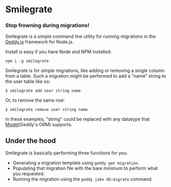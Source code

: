# Smilegrate
### Stop frowning during migrations!

Smilegrate is a simple command line utility for running migrations in the [Geddy.js](geddyjs.org) framework for Node.js.

Install is easy if you have Node and NPM installed:
```
npm i -g smilegrate
```

Smilegrate is for simple migrations, like adding or removing a single column from a table.  Such a migration might be performed to add a "name" string to the user table like so:

```
$ smilegrate add user string name
```

Or, to remove the same row:

```
$ smilegrate remove user string name
```
In these examples, "string" could be replaced with any datatype that [Model](https://github.com/geddy/model)(Geddy's ORM) supports.

## Under the hood

Smilegrate is basically performing three functions for you: 

- Generating a migration template using `geddy gen migration`.
- Populating that migration file with the bare minimum to perform what you requested.
- Running the migration using the `geddy jake db:migrate` command.

